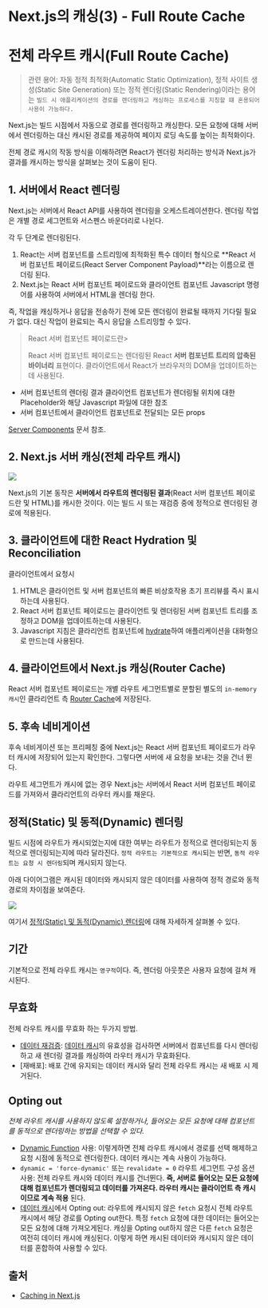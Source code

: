 # Next.js의 캐싱(3) - Full Route Cache

# 전체 라우트 캐시(Full Route Cache)

> 관련 용어: 자동 정적 최적화(Automatic Static Optimization), 정적 사이트 생성(Static Site Generation) 또는 정적 렌더링(Static Rendering)이라는 용어는 `빌드 시 애플리케이션의 경로를 렌더링하고 캐싱하는 프로세스를 지칭할 떄 혼용되어 사용이 가능하다.`

Next.js는 빌드 시점에서 자동으로 경로를 렌더링하고 캐싱한다. 모든 요청에 대해 서버에서 렌더링하는 대신 캐시된 경로를 제공하여 페이지 로딩 속도를 높이는 최적화이다.

전체 경로 캐시의 작동 방식을 이해하려면 React가 렌더링 처리하는 방식과 Next.js가 결과를 캐시하는 방식을 살펴보는 것이 도움이 된다.

## 1. 서버에서 React 렌더링

Next.js는 서버에서 React API를 사용하여 렌더링을 오케스트레이션한다. 렌더링 작업은 개별 경로 세그먼트와 서스펜스 바운더리로 나뉜다.

각 두 단계로 렌더링된다.

1. React는 서버 컴포넌트를 스트리밍에 최적화된 특수 데이터 형식으로 **React 서버 컴포넌트 페이로드(React Server Component Payload)**라는 이름으로 렌더링 된다.
2. Next.js는 React 서버 컴포넌트 페이로드와 클라이언트 컴포넌트 Javascript 명령어를 사용하여 서버에서 HTML을 렌더링 한다.

즉, 작업을 캐싱하거나 응답을 전송하기 전에 모든 렌더링이 완료될 때까지 기다릴 필요가 없다. 대신 작업이 완료되는 즉시 응답을 스트리밍할 수 있다.

> React 서버 컴포넌트 페이로드란>
>
> React 서버 컴포넌트 페이로드는 렌더링된 React **서버 컴포넌트 트리의 압축된 바이너리** 표현이다. 클라이언트에서 React가 브라우저의 DOM을 업데이트하는데 사용된다.

- 서버 컴포넌트의 렌더링 결과 클라이언트 컴포넌트가 렌더링될 위치에 대한 Placeholder와 해당 Javascript 파일에 대한 참조
- 서버 컴포넌트에서 클라이언트 컴포넌트로 전달되는 모든 props

[Server Components](https://nextjs.org/docs/app/building-your-application/rendering/server-components) 문서 참조.

## 2. Next.js 서버 캐싱(전체 라우트 캐시)

![](https://nextjs.org/_next/image?url=%2Fdocs%2Fdark%2Ffull-route-cache.png&w=3840&q=75)

Next.js의 기본 동작은 **서버에서 라우트의 렌더링된 결과**(React 서버 컴포넌트 페이로드란 및 HTML)를 캐시한 것이다. 이는 빌드 시 또는 재검증 중에 정적으로 렌더링된 경로에 적용된다.

## 3. 클라이언트에 대한 React Hydration 및 Reconciliation

클라이언트에서 요청시

1. HTML은 클라이언트 및 서버 컴포넌트의 빠른 비상호작용 초기 프리뷰를 즉시 표시하는데 사용된다.
2. React 서버 컴포넌트 페이로드는 클라이언트 및 렌더링된 서버 컴포넌트 트리를 조정하고 DOM을 업데이트하는데 사용된다.
3. Javascript 지침은 클라리언트 컴포넌트에 [hydrate](https://react.dev/reference/react-dom/client/hydrateRoot)하여 애플리케이션을 대화형으로 만드는데 사용된다.

## 4. 클라이언트에서 Next.js 캐싱(Router Cache)

React 서버 컴포넌트 페이로드는 개별 라우트 세그먼트별로 분할된 별도의 `in-memory 캐시`인 클라리언트 측 [Router Cache](https://nextjs.org/docs/app/building-your-application/caching#client-side-router-cache)에 저장된다.

## 5. 후속 네비게이션

후속 네비게이션 또는 프리페칭 중에 Next.js는 React 서버 컴포넌트 페이로드가 라우터 캐시에 저장되어 있는지 확인한다. 그렇다면 서버에 새 요청을 보내는 것을 건너 뛴다.

라우트 세그먼트가 캐시에 없는 경우 Next.js는 서버에서 React 서버 컴포넌트 페이로드를 가져와서 클라리언트의 라우터 캐시를 채운다.

## 정적(Static) 및 동적(Dynamic) 렌더링

빌드 시점에 라우트가 캐시되었는지에 대한 여부는 라우트가 정적으로 렌더링되는지 동적으로 렌더링되는지에 따라 달라진다. `정적 라우트는 기본적으로 캐시`되는 반면, `동적 라우트는 요청 시 렌더링`되며 캐시되지 않는다.

아래 다이어그램은 캐시된 데이터와 캐시되지 않은 데이터를 사용하여 정적 경로와 동적 경로의 차이점을 보여준다.

![](https://nextjs.org/_next/image?url=%2Fdocs%2Fdark%2Fstatic-and-dynamic-routes.png&w=3840&q=75)

여기서 [정적(Static) 및 동적(Dynamic) 렌더링](https://nextjs.org/docs/app/building-your-application/rendering/server-components#server-rendering-strategies)에 대해 자세하게 살펴볼 수 있다.

## 기간

기본적으로 전체 라우트 캐시는 `영구적`이다. 즉, 렌더링 아웃풋은 사용자 요청에 걸쳐 캐시된다.

## 무효화

전체 라우트 캐시를 무효화 하는 두가지 방법.

- [데이터 재검증](https://nextjs.org/docs/app/building-your-application/caching#revalidating): [데이터 캐시](https://nextjs.org/docs/app/building-your-application/caching#data-cache)의 유효성을 검사하면 서버에서 컴포넌트를 다시 렌더링하고 새 렌더링 결과를 캐싱하여 라우터 캐시가 무효화된다.
- [재배포]: 배포 간에 유지되는 데이터 캐시와 달리 전체 라우트 캐시는 새 배포 시 제거된다.

## Opting out

_전체 라우트 캐시를 사용하지 않도록 설정하거나, 들어오는 모든 요청에 대해 컴포넌트를 동적으로 렌더링하는 방법을 선택할 수 있다._

- [Dynamic Function](https://nextjs.org/docs/app/building-your-application/caching#dynamic-functions) 사용: 이렇게하면 전체 라우트 캐시에서 경로를 선택 해제하고 요청 시점에 동적으로 렌더링한다. 데이터 캐시는 계속 사용이 가능하다.
- `dynamic = 'force-dynamic'` 또는 `revalidate = 0` 라우트 세그먼트 구성 옵션 사용: 전체 라우트 캐시와 데이터 캐시를 건너뛴다. **즉, 서버로 들어오는 모든 요청에 대해 컴포넌트가 렌더링되고 데이터를 가져온다. 라우터 캐시는 클라이언트 측 캐시이므로 계속 적용** 된다.
- [데이터 캐시](https://nextjs.org/docs/app/building-your-application/caching#data-cache)에서 Opting out: 라우트에 캐시되지 않은 `fetch` 요청시 전체 라우트 캐시에서 해당 경로를 Opting out한다. 특정 `fetch` 요청에 대한 데이터는 들어오는 모든 요청에 대해 가져오게된다. 캐싱을 Opting out하지 않은 다른 `fetch` 요청은 여전히 데이터 캐시에 캐싱된다. 이렇게 하면 캐시된 데이터와 캐시되지 않은 데이터를 혼합하여 사용할 수 있다.

## 출처

- [Caching in Next.js](https://nextjs.org/docs/app/building-your-application/caching#full-route-cache)
